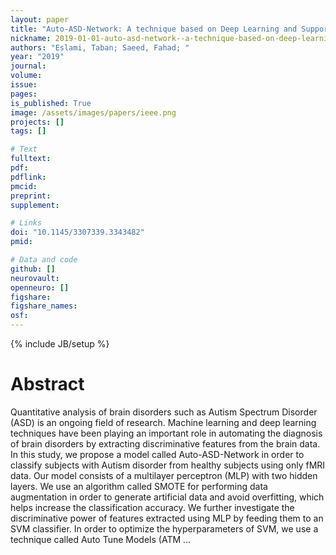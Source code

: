 ```yaml
---
layout: paper
title: "Auto-ASD-Network: A technique based on Deep Learning and Support Vector Machines for diagnosing Autism Spectrum Disorder using fMRI data"
nickname: 2019-01-01-auto-asd-network--a-technique-based-on-deep-learning-and-support-vector-machines-for-diagnosing-autism-spectrum-disorder-using-fmri-data
authors: "Eslami, Taban; Saeed, Fahad; "
year: "2019"
journal: 
volume: 
issue:
pages: 
is_published: True
image: /assets/images/papers/ieee.png
projects: []
tags: []

# Text
fulltext:
pdf:
pdflink:
pmcid:
preprint: 
supplement:

# Links
doi: "10.1145/3307339.3343482"
pmid:

# Data and code
github: []
neurovault:
openneuro: []
figshare:
figshare_names:
osf:
---
```

{% include JB/setup %}

# Abstract

Quantitative analysis of brain disorders such as Autism Spectrum Disorder (ASD) is an ongoing field of research. Machine learning and deep learning techniques have been playing an important role in automating the diagnosis of brain disorders by extracting discriminative features from the brain data. In this study, we propose a model called Auto-ASD-Network in order to classify subjects with Autism disorder from healthy subjects using only fMRI data. Our model consists of a multilayer perceptron (MLP) with two hidden layers. We use an algorithm called SMOTE for performing data augmentation in order to generate artificial data and avoid overfitting, which helps increase the classification accuracy. We further investigate the discriminative power of features extracted using MLP by feeding them to an SVM classifier. In order to optimize the hyperparameters of SVM, we use a technique called Auto Tune Models (ATM …

